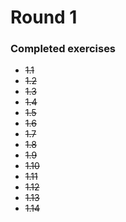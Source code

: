 # Round 1

### Completed exercises

* ~~1.1~~
* ~~1.2~~
* ~~1.3~~
* ~~1.4~~
* ~~1.5~~
* ~~1.6~~
* ~~1.7~~
* ~~1.8~~
* ~~1.9~~
* ~~1.10~~
* ~~1.11~~
* ~~1.12~~
* ~~1.13~~
* ~~1.14~~
